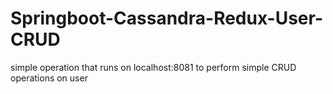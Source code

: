 # Springboot-Cassandra-Redux-User-CRUD

simple operation that runs on localhost:8081 to perform simple CRUD operations on user 
